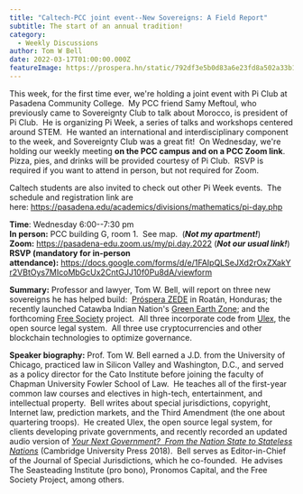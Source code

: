 ```yaml
---
title: "Caltech-PCC joint event--New Sovereigns: A Field Report"
subtitle: The start of an annual tradition!
category:
  - Weekly Discussions
author: Tom W Bell
date: 2022-03-17T01:00:00.000Z
featureImage: https://prospera.hn/static/792df3e5b0d83a6e23fd8a502a33b16e/ada83/integrated.jpg
---
```

This week, for the first time ever, we're holding a joint event with Pi Club at Pasadena Community College.  My PCC friend Samy Meftoul, who previously came to Sovereignty Club to talk about Morocco, is president of Pi Club.  He is organizing Pi Week, a series of talks and workshops centered around STEM.  He wanted an international and interdisciplinary component to the week, and Sovereignty Club was a great fit!  On Wednesday, we're holding our weekly meeting **on the PCC campus and on a PCC Zoom link**.  Pizza, pies, and drinks will be provided courtesy of Pi Club.  RSVP is required if you want to attend in person, but not required for Zoom.  

Caltech students are also invited to check out other Pi Week events.  The schedule and registration link are here: <https://pasadena.edu/academics/divisions/mathematics/pi-day.php>

**Time**: Wednesday 6:00--7:30 pm\
**In person:** PCC building G, room 1.  See map.  (***Not my apartment!***)\
**Zoom:** <https://pasadena-edu.zoom.us/my/pi.day.2022> (***Not our usual link!***)\
**RSVP (mandatory for in-person attendance):** <https://docs.google.com/forms/d/e/1FAIpQLSeJXd2rOxZXakYr2VBtOys7MIcoMbGcUx2CntGJJ10f0Pu8dA/viewform>

**Summary:** Professor and lawyer, Tom W. Bell, will report on three new sovereigns he has helped build:  [Próspera ZEDE](https://prospera.hn/) in Roatán, Honduras; the recently launched Catawba Indian Nation's [Green Earth Zone](https://catawbacorps.com/news/the-catawba-general-council-approves-digital-economic-zone-in-catawba-lands/); and the forthcoming [Free Society](https://www.freesociety.com/) project.  All three incorporate code from [Ulex](https://github.com/ulex-opensource/Ulex/tree/master/versions/1.2), the open source legal system.  All three use cryptocurrencies and other blockchain technologies to optimize governance.

**Speaker biography:** Prof. Tom W. Bell earned a J.D. from the University of Chicago, practiced law in Silicon Valley and Washington, D.C., and served as a policy director for the Cato Institute before joining the faculty of Chapman University Fowler School of Law.  He teaches all of the first-year common law courses and electives in high-tech, entertainment, and intellectual property.  Bell writes about special jurisdictions, copyright, Internet law, prediction markets, and the Third Amendment (the one about quartering troops).  He created Ulex, the open source legal system, for clients developing private governments, and recently recorded an updated audio version of *[Your Next Government?  From the Nation State to Stateless Nations](https://www.amazon.com/Your-Next-Government-Stateless-Nations/dp/1316613925)* (Cambridge University Press 2018).  Bell serves as Editor-in-Chief of the Journal of Special Jurisdictions, which he co-founded.  He advises The Seasteading Institute (pro bono), Pronomos Capital, and the Free Society Project, among others.